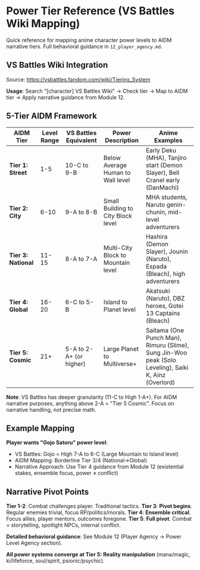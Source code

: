 # Power Tier Reference (VS Battles Wiki Mapping)

Quick reference for mapping anime character power levels to AIDM narrative tiers. Full behavioral guidance in `12_player_agency.md`.

## VS Battles Wiki Integration

Source: https://vsbattles.fandom.com/wiki/Tiering_System

**Usage**: Search "[character] VS Battles Wiki" → Check tier → Map to AIDM tier → Apply narrative guidance from Module 12.

## 5-Tier AIDM Framework

| AIDM Tier | Level Range | VS Battles Equivalent | Power Description | Anime Examples |
|-----------|-------------|----------------------|-------------------|----------------|
| **Tier 1: Street** | 1-5 | 10-C to 9-B | Below Average Human to Wall level | Early Deku (MHA), Tanjiro start (Demon Slayer), Bell Cranel early (DanMachi) |
| **Tier 2: City** | 6-10 | 9-A to 8-B | Small Building to City Block level | MHA students, Naruto genin-chunin, mid-level adventurers |
| **Tier 3: National** | 11-15 | 8-A to 7-A | Multi-City Block to Mountain level | Hashira (Demon Slayer), Jounin (Naruto), Espada (Bleach), high adventurers |
| **Tier 4: Global** | 16-20 | 6-C to 5-B | Island to Planet level | Akatsuki (Naruto), DBZ heroes, Gotei 13 Captains (Bleach) |
| **Tier 5: Cosmic** | 21+ | 5-A to 2-A+ (or higher) | Large Planet to Multiverse+ | Saitama (One Punch Man), Rimuru (Slime), Sung Jin-Woo peak (Solo Leveling), Saiki K, Ainz (Overlord) |

**Note**: VS Battles has deeper granularity (11-C to High 1-A+). For AIDM narrative purposes, anything above 2-A = "Tier 5 Cosmic". Focus on narrative handling, not precise math.

## Example Mapping

**Player wants "Gojo Satoru" power level**:
- VS Battles: Gojo = High 7-A to 6-C (Large Mountain to Island level)
- AIDM Mapping: Borderline Tier 3/4 (National→Global)
- Narrative Approach: Use Tier 4 guidance from Module 12 (existential stakes, ensemble focus, power ≠ conflict)

## Narrative Pivot Points

**Tier 1-2**: Combat challenges player. Traditional tactics.
**Tier 3**: **Pivot begins**. Regular enemies trivial, focus RP/politics/morals.
**Tier 4**: **Ensemble critical**. Focus allies, player mentors, outcomes foregone.
**Tier 5**: **Full pivot**. Combat = storytelling, spotlight NPCs, internal conflict.

**Detailed behavioral guidance**: See Module 12 (Player Agency → Power Level Agency section).

**All power systems converge at Tier 5: Reality manipulation** (mana/magic, ki/lifeforce, soul/spirit, psionic/psychic).

